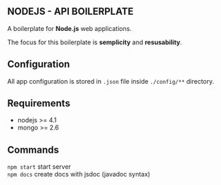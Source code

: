 ## NODEJS - API BOILERPLATE

A boilerplate for **Node.js** web applications.

The focus for this boilerplate is **semplicity** and **resusability**.

## Configuration
All app configuration is stored in `.json` file inside `./config/**` directory.

## Requirements
* nodejs >= 4.1
* mongo >= 2.6


## Commands

`npm start` start server  
`npm docs`  create docs with jsdoc (javadoc syntax) 
